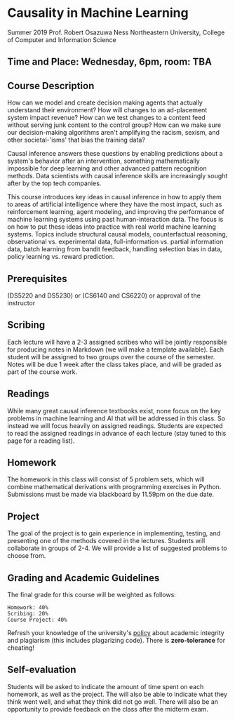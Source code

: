 # Causality in Machine Learning

Summer 2019
Prof. Robert Osazuwa Ness
Northeastern University, College of Computer and Information Science
  	
## Time and Place: Wednesday, 6pm, room: TBA

## Course Description

How can we model and create decision making agents that actually understand their environment? How will changes to an ad-placement system impact revenue?  How can we test changes to a content feed without serving junk content to the control group?  How can we make sure our decision-making algorithms aren't amplifying the racism, sexism, and other societal-'isms' that bias the training data?

Causal inference answers these questions by enabling predictions about a system's behavior after an intervention, something mathematically impossible for deep learning and other advanced pattern recognition methods.  Data scientists with causal inference skills are increasingly sought after by the top tech companies.

This course introduces key ideas in causal inference in how to apply them to areas of artificial intelligence where they have the most impact, such as reinforcement learning, agent modeling, and improving the performance of machine learning systems using past human-interaction data.  The focus is on how to put these ideas into practice with real world machine learning systems. Topics include structural causal models, counterfactual reasoning, observational vs. experimental data, full-information vs. partial information data, batch learning from bandit feedback, handling selection bias in data, policy learning vs. reward prediction.

## Prerequisites

(DS5220 and DS5230) or (CS6140 and CS6220) or approval of the instructor

## Scribing

Each lecture will have a 2-3 assigned scribes who will be jointly responsible for producing notes in Markdown (we will make a template available). Each student will be assigned to two groups over the course of the semester. Notes will be due 1 week after the class takes place, and will be graded as part of the course work.

## Readings

While many great causal inference textbooks exist, none focus on the key problems in machine learning and AI that will be addressed in this class.  So instead we will focus heavily on assigned readings. Students are expected to read the assigned readings in advance of each lecture (stay tuned to this page for a reading list).

## Homework

The homework in this class will consist of 5 problem sets, which will combine mathematical derivations with programming exercises in Python. Submissions must be made via blackboard by 11.59pm on the due date.

## Project

The goal of the project is to gain experience in implementing, testing, and presenting one of the methods covered in the lectures. Students will collaborate in groups of 2-4. We will provide a list of suggested problems to choose from.

## Grading and Academic Guidelines

The final grade for this course will be weighted as follows:

    Homework: 40%
    Scribing: 20%
    Course Project: 40%

Refresh your knowledge of the university's [policy](http://www.northeastern.edu/osccr/academic-integrity-policy/) about academic integrity and plagiarism (this includes plagarizing code). There is **zero-tolerance** for cheating!


## Self-evaluation

Students will be asked to indicate the amount of time spent on each homework, as well as the project. The will also be able to indicate what they think went well, and what they think did not go well. There will also be an opportunity to provide feedback on the class after the midterm exam.


